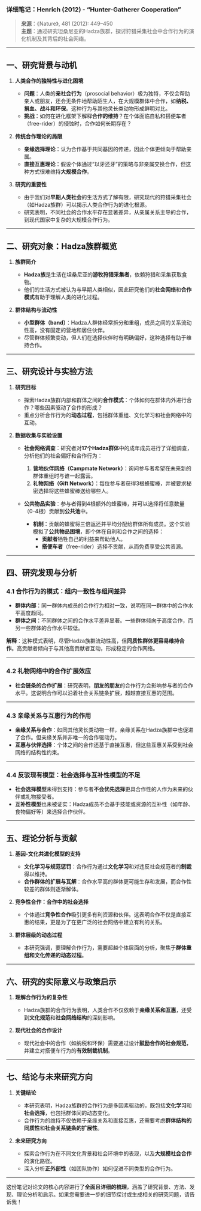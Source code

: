 ### **详细笔记：Henrich (2012) - “Hunter-Gatherer Cooperation”**  
> **来源**：《Nature》, 481 (2012): 449–450  
> **主题**：通过研究坦桑尼亚的Hadza族群，探讨狩猎采集社会中合作行为的演化机制及其背后的社会网络。

---

## **一、研究背景与动机**  

1. **人类合作的独特性与进化困境**  
   - **问题**：人类的**亲社会行为**（prosocial behavior）极为独特，不仅会帮助亲人或朋友，还会无条件地帮助陌生人，在大规模群体中合作，如**纳税、捐血、战斗和环保**。这种行为与其他灵长类动物形成鲜明对比。  
   - **挑战**：如何在进化框架下解释**合作的维持**？在个体面临自私和搭便车者（free-rider）的侵蚀时，合作如何长期存在？  

2. **传统合作理论的局限**  
   - **亲缘选择理论**：认为合作基于共同基因的传递，因此个体更倾向于帮助亲属。  
   - **直接互惠理论**：假设个体通过“以牙还牙”的策略与非亲属交换合作，但这种方式很难维持**大规模合作**。  

3. **研究的重要性**  
   - 由于我们对**早期人类社会**的生活方式了解有限，研究现代的狩猎采集社会（如Hadza族群）可以揭示人类合作行为的进化根源。  
   - 研究表明，不同社会的合作水平存在显著差异，从亲属关系主导的合作，到现代国家中复杂的大规模合作行为。

---

## **二、研究对象：Hadza族群概览**  

1. **族群简介**  
   - **Hadza族**是生活在坦桑尼亚的**游牧狩猎采集者**，依赖狩猎和采集获取食物。  
   - 他们的生活方式被认为与早期人类相似，因此研究他们的**社会网络**和**合作模式**有助于理解人类的进化过程。

2. **群体结构与流动性**  
   - **小型群体（band）**：Hadza人群体经常拆分和重组，成员之间的关系流动性高，没有固定的营地和居住伙伴。  
   - 尽管群体频繁变动，但人们在选择伙伴时有明确偏好，这种选择有助于维持合作。

---

## **三、研究设计与实验方法**  

1. **研究目标**  
   - 探索Hadza族群内部和群体之间的**合作模式**：个体如何在群体内外进行合作？哪些因素驱动了合作的形成？  
   - 重点分析合作行为的**动态过程**，包括群体重组、文化学习和社会网络中的互动。

2. **数据收集与实验设置**  

   - **社会网络调查**：研究者对**17个Hadza群体**中的成年成员进行了详细调查，分析他们的社会偏好和合作行为：
     1. **营地伙伴网络（Campmate Network）**：询问参与者希望在未来新的群体重组时与谁一起露营。  
     2. **礼物网络（Gift Network）**：每位参与者获得3根蜂蜜棒，并被要求秘密选择将这些蜂蜜棒送给哪些人。

   - **公共物品实验**：参与者得到4根额外的蜂蜜棒，并可以选择将任意数量（0-4根）贡献到**公共池**中。  
     - **机制**：贡献的蜂蜜将三倍返还并平均分配给群体所有成员。这个实验模拟了**公共物品困境**，即个体在自利和合作之间的选择：  
       - **贡献者**牺牲自己的利益来帮助他人。  
       - **搭便车者**（free-rider）选择不贡献，从而免费享受公共资源。

---

## **四、研究发现与分析**  

### 4.1 **合作行为的模式：组内一致性与组间差异**  
- **群体内部**：同一群体内成员的合作行为相对一致，说明在同一群体中的合作水平高度趋同。  
- **群体之间**：不同群体之间的合作水平差异显著。一些群体倾向于高度合作，而另一些群体的合作水平较低。

**解释**：这种模式表明，尽管Hadza族群流动性高，但**同质性群体更容易维持合作**。高贡献者倾向于与其他高贡献者互动，形成稳定的合作网络。

---

### 4.2 **礼物网络中的合作扩展效应**  
- **社会链条的合作扩展**：研究表明，**朋友的朋友**的合作行为会影响参与者的合作水平。这说明合作可以沿着社会关系链条扩展，超越直接互惠的范围。

---

### 4.3 **亲缘关系与互惠行为的作用**  
- **亲缘关系与合作**：如同其他灵长类动物一样，亲缘关系在Hadza族群中也促进了合作。但亲缘关系并非唯一的合作驱动力。  
- **互惠与伙伴选择**：个体之间的合作还基于直接互惠，但这些互惠关系受到社会网络的结构性约束。

---

### 4.4 **反驳现有模型：社会选择与互补性模型的不足**  
- **社会选择模型**未得到支持：参与者**不会优先选择**更具合作性的人作为未来的伙伴或礼物接受者。  
- **互补性模型**也未被证实：Hadza成员不会基于技能或资源的互补性（如年龄、食物偏好等）来选择合作伙伴。

---

## **五、理论分析与贡献**  

1. **基因-文化共进化模型的支持**  
   - **文化学习与规范惩罚**：合作行为通过**文化学习**和对违反社会规范者的**制裁**得以维持。  
   - **合作群体的扩展与瓦解**：合作水平高的群体更可能生存和发展，而合作性较差的群体则逐渐解体。

2. **竞争性合作：合作中的社会选择**  
   - 个体通过**竞争性合作**吸引更多有利资源和伙伴。这表明合作不仅是直接互惠的结果，更是为了在更广泛的社会网络中建立有利的关系。

3. **群体层级的动态过程**  
   - 本研究强调，要理解合作行为，需要超越个体层面的分析，聚焦于**群体重组和文化传递的动态过程**。

---

## **六、研究的实际意义与政策启示**  

1. **理解合作行为的复杂性**  
   - Hadza族群的合作行为表明，人类合作不仅依赖于**亲缘关系和互惠**，还受到**文化规范**和**社会网络结构**的深刻影响。

2. **现代社会的合作设计**  
   - 现代社会中的合作（如纳税和环保）需要通过设计**鼓励合作的社会规范**，并建立对搭便车行为的**有效制裁机制**。

---

## **七、结论与未来研究方向**  

1. **关键结论**  
   - 本研究表明，Hadza族群的合作行为是多因素驱动的，既包括**文化学习**和**社会选择**，也包括群体间的动态变化。  
   - 合作行为的维持不仅依赖于亲缘关系和直接互惠，还需要考虑**群体结构的同质性**和**社会关系链条的扩展性**。

2. **未来研究方向**  
   - 探索合作行为在不同文化背景和社会环境中的表现，以及**大规模社会合作**的演化路径。  
   - 深入分析**正外部性**（如团队协作）如何促进不同类型的合作行为。

---

这份笔记对论文的核心内容进行了**全面且详细的梳理**，涵盖了研究背景、方法、发现、理论分析和启示。如果您需要进一步的细节探讨或生成相关的研究问题，请告诉我！